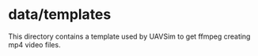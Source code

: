 # data/templates

This directory contains a template used by UAVSim to get ffmpeg creating mp4 video files.
